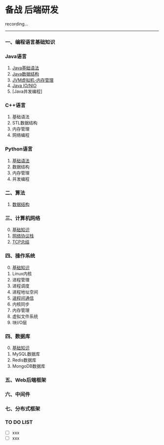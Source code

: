 备战 后端研发
=======

recording...

----

### 一、编程语言基础知识
### Java语言
1. [Java基础语法](./post/Java/Java-基础语法.md)
2. [Java数据结构](./post/Java/Java-容器源码分析.md)
3. [JVM虚拟机-内存管理](./post/Java/JVM-内存管理.md)
4. [Java IO/NIO](./post/Java/Java-IO.md)
5. [Java并发编程]

### C++语言
1. 基础语法
2. STL数据结构
3. 内存管理
4. 网络编程

### Python语言
1. [基础语法](./post/Python/python基础.md)
2. 数据结构
3. 内存管理
4. 并发编程


### 二、算法
1. [数据结构](./post/算法/数据结构总结.md)

### 三、计算机网络
0. [基础知识](./post/计算机网络/计算机网络基础.md)
1. [网络协议栈](./post/计算机网络/网络协议栈.md)
2. [TCP总结](./post/计算机网络/TCP连接过程整理.md)

### 四、操作系统
0. [基础知识](./post/操作系统/操作系统基础.md)
1. Linux内核
2. 进程管理
3. 进程调度
4. 进程地址空间
5. [进程间通信](./post/Linux/进程通信.md)
6. 内核同步
7. 内存管理
8. 虚拟文件系统
9. 块I/O层

### 四、数据库
0. [基础知识](./post/数据库/数据库基础.md)
1. MySQL数据库
2. Redis数据库
3. MongoDB数据库

### 五、Web后端框架

### 六、中间件

### 七、分布式框架

### TO DO LIST
- [ ] xxx
- [ ] xxx
